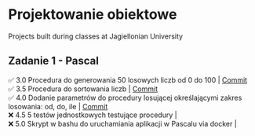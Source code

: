 # Projektowanie obiektowe 

Projects built during classes at Jagiellonian University   
## Zadanie 1 - Pascal
✅ 3.0 Procedura do generowania 50 losowych liczb od 0 do 100 | [Commit](https://github.com/rabarbar15/projektowanie-obiektowe/commit/a280a248cf0a48677e0fbd65dff9ec21fba9cd1f)     
✅ 3.5 Procedura do sortowania liczb | [Commit](https://github.com/rabarbar15/projektowanie-obiektowe/commit/3099ba4e9873e69487ca89ba72dc5eb15d86997e)    
✅ 4.0  Dodanie parametrów do procedury losującej określającymi zakres losowania: od, do, ile | [Commit](https://github.com/rabarbar15/projektowanie-obiektowe/commit/52b40713741cb48ac4e9133384b7a3611a5e202e)   
❌ 4.5 5 testów jednostkowych testujące procedury |   
❌ 5.0 Skrypt w bashu do uruchamiania aplikacji w Pascalu via docker |   

